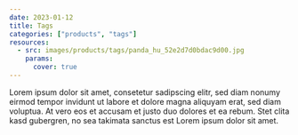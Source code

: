 ```yaml
---
date: 2023-01-12
title: Tags
categories: ["products", "tags"]
resources:
  - src: images/products/tags/panda_hu_52e2d7d0bdac9d00.jpg
    params:
      cover: true
---
```


Lorem ipsum dolor sit amet, consetetur sadipscing elitr, sed diam nonumy eirmod tempor invidunt ut labore et dolore magna aliquyam erat, sed diam voluptua. At vero eos et accusam et justo duo dolores et ea rebum. Stet clita kasd gubergren, no sea takimata sanctus est Lorem ipsum dolor sit amet.